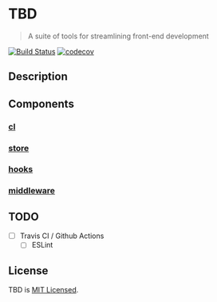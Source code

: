 # TBD

> A suite of tools for streamlining front-end development

[![Build Status](https://travis-ci.org/nulliel/TBD.svg?branch=master)](https://travis-ci.org/nulliel/TBD)
[![codecov](https://codecov.io/gh/nulliel/TBD/branch/master/graph/badge.svg)](https://codecov.io/gh/nulliel/TBD)


## Description

## Components

### [cl](https://github.com/nulliel/TBD/tree/master/packages/cl)
### [store](https://github.com/nulliel/TBD/tree/master/packages/store)
### [hooks](https://github.com/nulliel/TBD/tree/master/packages/hooks)
### [middleware](https://github.com/nulliel/TBD/tree/master/packages/middleware)

## TODO
- [ ] Travis CI / Github Actions
  - [ ] ESLint 

## License

TBD is [MIT Licensed](https://github.co/nulliel/TBD/blob/master/LICENSE).
